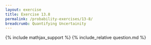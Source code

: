 ```yaml
---
layout: exercise
title: Exercise 13.8
permalink: /probability-exercises/13-8/
breadcrumb: Quantifying Uncertainity
---
```


{% include mathjax_support %}
{% include_relative question.md %}
